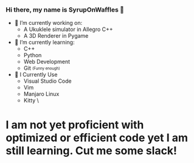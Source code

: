 ### Hi there, my name is SyrupOnWaffles  👋

- 🔭 I’m currently working on:
    - A Ukuklele simulator in Allegro C++ 
    - A 3D Renderer in Pygame 
- 🌱 I’m currently learning:
    - C++ 
    - Python 
    - Web Development 
    - Git <sub><sup>(Funny enough)<sub><sup>
- 🧰 I Currently Use 
    - Visual Studio Code
    - Vim
    - Manjaro Linux 
    - Kitty \
# I am not yet proficient with optimized or efficient code yet I am still learning. Cut me some slack!    
